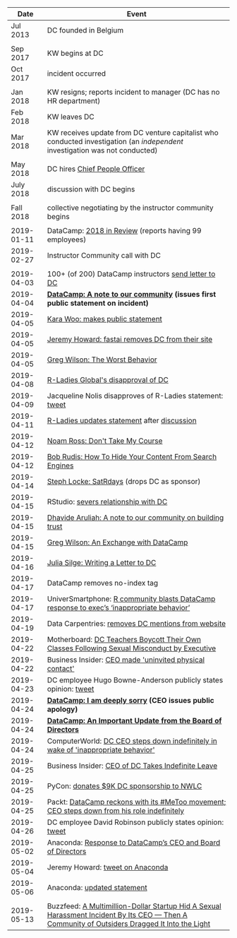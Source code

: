 
| Date          | Event              |
|---------------|--------------------|
| Jul 2013      | DC founded in Belgium |
|               |                    |
| Sep 2017      | KW begins at DC    |
| Oct 2017      | incident occurred  |
|               |                    |
| Jan 2018      | KW resigns; reports incident to manager (DC has no HR department)  | 
| Feb 2018      | KW leaves DC       |
| Mar 2018      | KW receives update from DC venture capitalist who conducted investigation (an *independent* investigation was not conducted) |
|               |                    |
| May 2018      | DC hires [Chief People Officer](https://www.linkedin.com/in/julianehorton/) 
| July 2018     | discussion with DC begins | 
|               |                    |
| Fall 2018     | collective negotiating by the instructor community begins 
|               |                    |
| 2019-01-11    | DataCamp: [2018 in Review](https://medium.com/datacamp/2018-in-review-9ea13961999a) (reports having 99 employees) |
| 2019-02-27    | Instructor Community call with DC |
|               |      |
| 2019-04-03    | 100+ (of 200) DataCamp instructors [send letter to DC](https://assets.documentcloud.org/documents/6000766/Letter-to-DataCamp.pdf) | 
| 2019-04-04    | **[DataCamp: A note to our community](https://www.datacamp.com/community/blog/note-to-our-community) (issues first public statement on incident)**
| 2019-04-05    | [Kara Woo: makes public statement](https://twitter.com/kara_woo/status/1114229065509003264)
| 2019-04-05    | [Jeremy Howard: fastai removes DC from their site](https://twitter.com/jeremyphoward/status/1114177335354253312)
| 2019-04-05    | [Greg Wilson: The Worst Behavior](http://third-bit.com/2019/04/05/the-worst-behavior.html)
| 2019-04-08    | [R-Ladies Global's disapproval of DC](https://blog.rladies.org/post/statement-about-datacamp/)
| 2019-04-09    | Jacqueline Nolis disapproves of R-Ladies statement:  [tweet](https://twitter.com/skyetetra/status/1115758640676270081)
| 2019-04-11    | [R-Ladies updates statement](https://twitter.com/RLadiesGlobal/status/1116217993753759744) after [discussion](https://twitter.com/skyetetra/status/1115463262726807552) 
| 2019-04-12    | [Noam Ross: Don't Take My Course](https://noamross.github.io/datacamp-sexual-assault/)
| 2019-04-12    | [Bob Rudis: How To Hide Your Content From Search Engines](https://rud.is/b/2019/04/12/a-note-to-our-community-on-how-to-hide-your-content-from-search-engines/)
| 2019-04-14    | [Steph Locke: SatRdays](https://satrdays.org/blog/2019/04/14/datacamp-sponsorship/) (drops DC as sponsor) |
| 2019-04-15    | RStudio: [severs relationship with DC](https://twitter.com/rstudio/status/1117889763711696896) 
| 2019-04-15    | [Dhavide Aruliah: A note to our community on building trust](https://dhavide.github.io/a-note-to-our-commuity-on-building-trust.html)
| 2019-04-15    | [Greg Wilson: An Exchange with DataCamp](http://third-bit.com/2019/04/15/an-exchange-with-datacamp.html)
| 2019-04-16    | [Julia Silge: Writing a Letter to DC](https://juliasilge.com/blog/datacamp-misconduct/)
| 2019-04-17    | DataCamp removes no-index tag
| 2019-04-17    | UniverSmartphone: [R community blasts DataCamp response to exec’s ‘inappropriate behavior’](https://www.universmartphone.com/r-community-blasts-datacamp-response-to-execs-inappropriate-behavior)
| 2019-04-19    | Data Carpentries: [removes DC mentions from website](https://carpentries.org/blog/2019/04/datacamp-response/)
| 2019-04-22    | Motherboard: [DC Teachers Boycott Their Own Classes Following Sexual Misconduct by Executive](https://motherboard.vice.com/en_us/article/597p7z/datacamp-teachers-boycott-their-own-classes-following-sexual-misconduct-by-executive)
| 2019-04-22    | Business Insider: [CEO made 'uninvited physical contact'](https://www.businessinsider.com/datacamp-ceo-made-uninvited-physical-contact-with-employee-sources-say-2019-4)
| 2019-04-23    | DC employee Hugo Bowne-Anderson publicly states opinion: [tweet](https://twitter.com/hugobowne/status/1120733436346605568)
| 2019-04-24    | **[DataCamp: I am deeply sorry](https://www.datacamp.com/community/blog/apology) (CEO issues public apology)**
| 2019-04-24    | **[DataCamp: An Important Update from the Board of Directors](https://www.datacamp.com/community/blog/board-update)**
| 2019-04-24    | ComputerWorld: [DC CEO steps down indefinitely in wake of 'inappropriate behavior'](https://www.computerworld.com/article/3390739/datacamp-ceo-steps-down-indefinitely-in-wake-of-inappropriate-behavior.html)
| 2019-04-25    | Business Insider: [CEO of DC Takes Indefinite Leave](https://www.businessinsider.com/datacamp-ceo-jonathan-cornelissen-leave-sexual-misconduct-allegation-2019-4)
| 2019-04-25    | PyCon: [donates $9K DC sponsorship to NWLC](https://pycon.blogspot.com/2019/04/an-update-regarding-pycon-2019-sponsor.html) |
| 2019-04-25    | Packt: [DataCamp reckons with its #MeToo movement; CEO steps down from his role indefinitely](https://hub.packtpub.com/datacamp-reckons-in-metoo-movement-ceo-steps-down-from-his-role-indefinitely/) |
| 2019-04-26    | DC employee David Robinson publicly states opinion: [tweet](https://twitter.com/drob/status/1121850986694414337) |
| 2019-05-02    | Anaconda: [Response to DataCamp’s CEO and Board of Directors](https://www.anaconda.com/anaconda-response-to-datacamps-ceo-and-board-of-directors)
| 2019-05-04    | Jeremy Howard:  [tweet on Anaconda](https://twitter.com/jeremyphoward/status/1124762826784927745)
| 2019-05-06    | Anaconda: [updated statement](https://www.anaconda.com/updated-statement-about-our-relationship-with-datacamp/)
|               |          |
| 2019-05-13    | Buzzfeed: [A Multimillion-Dollar Startup Hid A Sexual Harassment Incident By Its CEO — Then A Community of Outsiders Dragged It Into the Light](https://www.buzzfeednews.com/article/daveyalba/datacamp-sexual-harassment-metoo-tech-startup)
